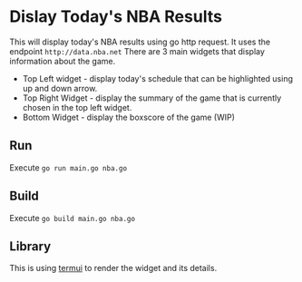 # Dislay Today's NBA Results
This will display today's NBA results using go http request. It uses the endpoint `http://data.nba.net`
There are 3 main widgets that display information about the game.
- Top Left widget - display today's schedule that can be highlighted using up and down arrow.
- Top Right Widget - display the summary of the game that is currently chosen in the top left widget.
- Bottom Widget - display the boxscore of the game (WIP)

## Run
Execute `go run main.go nba.go`

## Build
Execute `go build main.go nba.go`

## Library
This is using [termui](github.com/gizak/termui/v3) to render the widget and its details.